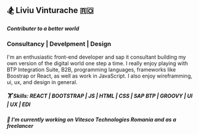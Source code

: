 ## 🏂 Liviu Vinturache 🇷🇴

##### Contributer to a better world 
### Consultancy | Develpment | Design

I'm an enthusiastic front-end developer and sap it consultant building my own version of the digital world one step a time. I really enjoy playing with BTP Integration Suite, B2B, programming languages, frameworks like Boostrap or React, as well as work in JavaScript.
I also enjoy wireframming, ui, ux, and design in general.

##### 🏋️  Skills: REACT | BOOTSTRAP | JS | HTML | CSS | SAP BTP | GROOVY | UI | UX | EDI

##### 💼  I'm currently working on Vitesco Technologies Romania and as a freelancer
